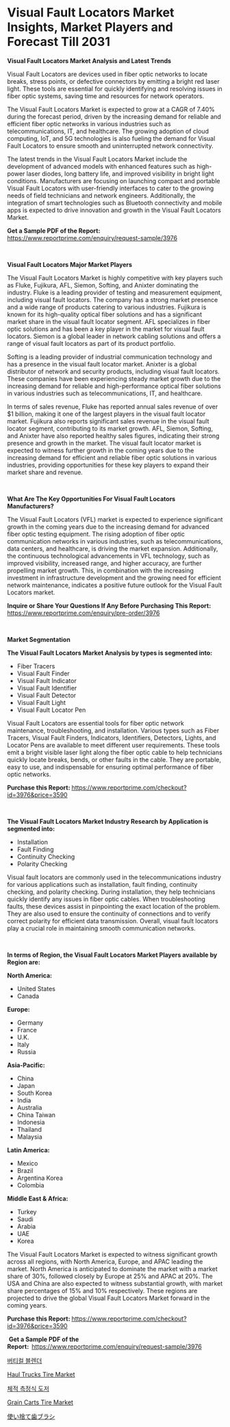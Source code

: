<p><h1>Visual Fault Locators Market Insights, Market Players and Forecast Till 2031</h1></p><p><strong>Visual Fault Locators Market Analysis and Latest Trends</strong></p>
<p><p>Visual Fault Locators are devices used in fiber optic networks to locate breaks, stress points, or defective connectors by emitting a bright red laser light. These tools are essential for quickly identifying and resolving issues in fiber optic systems, saving time and resources for network operators.</p><p>The Visual Fault Locators Market is expected to grow at a CAGR of 7.40% during the forecast period, driven by the increasing demand for reliable and efficient fiber optic networks in various industries such as telecommunications, IT, and healthcare. The growing adoption of cloud computing, IoT, and 5G technologies is also fueling the demand for Visual Fault Locators to ensure smooth and uninterrupted network connectivity.</p><p>The latest trends in the Visual Fault Locators Market include the development of advanced models with enhanced features such as high-power laser diodes, long battery life, and improved visibility in bright light conditions. Manufacturers are focusing on launching compact and portable Visual Fault Locators with user-friendly interfaces to cater to the growing needs of field technicians and network engineers. Additionally, the integration of smart technologies such as Bluetooth connectivity and mobile apps is expected to drive innovation and growth in the Visual Fault Locators Market.</p></p>
<p><strong>Get a Sample PDF of the Report:&nbsp;</strong> <a href="https://www.reportprime.com/enquiry/request-sample/3976">https://www.reportprime.com/enquiry/request-sample/3976</a></p>
<p>&nbsp;</p>
<p><strong>Visual Fault Locators Major Market Players</strong></p>
<p><p>The Visual Fault Locators Market is highly competitive with key players such as Fluke, Fujikura, AFL, Siemon, Softing, and Anixter dominating the industry. Fluke is a leading provider of testing and measurement equipment, including visual fault locators. The company has a strong market presence and a wide range of products catering to various industries. Fujikura is known for its high-quality optical fiber solutions and has a significant market share in the visual fault locator segment. AFL specializes in fiber optic solutions and has been a key player in the market for visual fault locators. Siemon is a global leader in network cabling solutions and offers a range of visual fault locators as part of its product portfolio.</p><p>Softing is a leading provider of industrial communication technology and has a presence in the visual fault locator market. Anixter is a global distributor of network and security products, including visual fault locators. These companies have been experiencing steady market growth due to the increasing demand for reliable and high-performance optical fiber solutions in various industries such as telecommunications, IT, and healthcare.</p><p>In terms of sales revenue, Fluke has reported annual sales revenue of over $1 billion, making it one of the largest players in the visual fault locator market. Fujikura also reports significant sales revenue in the visual fault locator segment, contributing to its market growth. AFL, Siemon, Softing, and Anixter have also reported healthy sales figures, indicating their strong presence and growth in the market. The visual fault locator market is expected to witness further growth in the coming years due to the increasing demand for efficient and reliable fiber optic solutions in various industries, providing opportunities for these key players to expand their market share and revenue.</p></p>
<p>&nbsp;</p>
<p><strong>What Are The Key Opportunities For Visual Fault Locators Manufacturers?</strong></p>
<p><p>The Visual Fault Locators (VFL) market is expected to experience significant growth in the coming years due to the increasing demand for advanced fiber optic testing equipment. The rising adoption of fiber optic communication networks in various industries, such as telecommunications, data centers, and healthcare, is driving the market expansion. Additionally, the continuous technological advancements in VFL technology, such as improved visibility, increased range, and higher accuracy, are further propelling market growth. This, in combination with the increasing investment in infrastructure development and the growing need for efficient network maintenance, indicates a positive future outlook for the Visual Fault Locators market.</p></p>
<p><strong>Inquire or Share Your Questions If Any Before Purchasing This Report:</strong> <a href="https://www.reportprime.com/enquiry/pre-order/3976">https://www.reportprime.com/enquiry/pre-order/3976</a></p>
<p>&nbsp;</p>
<p><strong>Market Segmentation</strong></p>
<p><strong>The Visual Fault Locators Market Analysis by types is segmented into:</strong></p>
<p><ul><li>Fiber Tracers</li><li>Visual Fault Finder</li><li>Visual Fault Indicator</li><li>Visual Fault Identifier</li><li>Visual Fault Detector</li><li>Visual Fault Light</li><li>Visual Fault Locator Pen</li></ul></p>
<p><p>Visual Fault Locators are essential tools for fiber optic network maintenance, troubleshooting, and installation. Various types such as Fiber Tracers, Visual Fault Finders, Indicators, Identifiers, Detectors, Lights, and Locator Pens are available to meet different user requirements. These tools emit a bright visible laser light along the fiber optic cable to help technicians quickly locate breaks, bends, or other faults in the cable. They are portable, easy to use, and indispensable for ensuring optimal performance of fiber optic networks.</p></p>
<p><strong>Purchase this Report:&nbsp;</strong><a href="https://www.reportprime.com/checkout?id=3976&price=3590">https://www.reportprime.com/checkout?id=3976&price=3590</a></p>
<p>&nbsp;</p>
<p><strong>The Visual Fault Locators Market Industry Research by Application is segmented into:</strong></p>
<p><ul><li>Installation</li><li>Fault Finding</li><li>Continuity Checking</li><li>Polarity Checking</li></ul></p>
<p><p>Visual fault locators are commonly used in the telecommunications industry for various applications such as installation, fault finding, continuity checking, and polarity checking. During installation, they help technicians quickly identify any issues in fiber optic cables. When troubleshooting faults, these devices assist in pinpointing the exact location of the problem. They are also used to ensure the continuity of connections and to verify correct polarity for efficient data transmission. Overall, visual fault locators play a crucial role in maintaining smooth communication networks.</p></p>
<p>&nbsp;</p>
<p><strong>In terms of Region, the Visual Fault Locators Market Players available by Region are:</strong></p>
<p>
    <p> <strong> North America: </strong>
        <ul>
            <li>United States</li>
            <li>Canada</li>
        </ul>
        </p> 
    <p> <strong> Europe: </strong>
        <ul>
            <li>Germany</li>
            <li>France</li>
            <li>U.K.</li>
            <li>Italy</li>
            <li>Russia</li>
        </ul>
        </p> 
    <p> <strong> Asia-Pacific: </strong>
        <ul>
            <li>China</li>
            <li>Japan</li>
            <li>South Korea</li>
            <li>India</li>
            <li>Australia</li>
            <li>China Taiwan</li>
            <li>Indonesia</li>
            <li>Thailand</li>
            <li>Malaysia</li>
        </ul>
        </p> 
    <p> <strong> Latin America: </strong>
        <ul>
            <li>Mexico</li>
            <li>Brazil</li>
            <li>Argentina Korea</li>
            <li>Colombia</li>
        </ul>
        </p> 
    <p> <strong> Middle East & Africa: </strong>
        <ul>
            <li>Turkey</li>
            <li>Saudi</li>
            <li>Arabia</li>
            <li>UAE</li>
            <li>Korea</li>
        </ul>
    </p>
    </p>
<p><p>The Visual Fault Locators Market is expected to witness significant growth across all regions, with North America, Europe, and APAC leading the market. North America is anticipated to dominate the market with a market share of 30%, followed closely by Europe at 25% and APAC at 20%. The USA and China are also expected to witness substantial growth, with market share percentages of 15% and 10% respectively. These regions are projected to drive the global Visual Fault Locators Market forward in the coming years.</p></p>
<p><strong>Purchase this Report: </strong><a href="https://www.reportprime.com/checkout?id=3976&price=3590">https://www.reportprime.com/checkout?id=3976&price=3590</a></p>
<p>&nbsp;<strong>Get a Sample PDF of the Report:&nbsp;&nbsp;</strong><a href="https://www.reportprime.com/enquiry/request-sample/3976">https://www.reportprime.com/enquiry/request-sample/3976</a></p>
<p><strong></strong></p>
<p><p><a href="https://github.com/PercyHagernes9778/Market-Research-Report-List-1/blob/main/107308613862.md">버티컬 블렌더</a></p><p><a href="https://issuu.com/reportprime-2/docs/haul-trucks-tire-market-size-2030.pptx">Haul Trucks Tire Market</a></p><p><a href="https://github.com/rsg307664904/Market-Research-Report-List-1/blob/main/707864013861.md">체적 측정식 도저</a></p><p><a href="https://issuu.com/reportprime-2/docs/grain-carts-tire-market-size-2030.pptx">Grain Carts Tire Market</a></p><p><a href="https://github.com/ddwcuskozol07187/Market-Research-Report-List-1/blob/main/968233514859.md">使い捨て歯ブラシ</a></p></p>